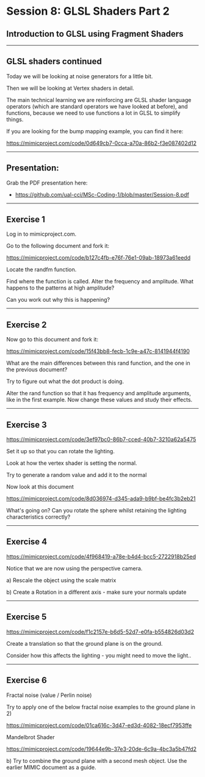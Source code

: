 # Session 8: GLSL Shaders Part 2

## Introduction to GLSL using Fragment Shaders

---
## GLSL shaders continued

Today we will be looking at noise generators for a little bit.

Then we will be looking at Vertex shaders in detail.

The main technical learning we are reinforcing are GLSL shader language operators (which are standard operators we have looked at before), and functions, because we need to use functions a lot in GLSL to simplify things.

If you are looking for the bump mapping example, you can find it here:

https://mimicproject.com/code/0d649cb7-0cca-a70a-86b2-f3e087402d12

---

## Presentation:

Grab the PDF presentation here:

- https://github.com/ual-cci/MSc-Coding-1/blob/master/Session-8.pdf

---

## Exercise 1

Log in to mimicproject.com.

Go to the following document and fork it:

https://mimicproject.com/code/b127c4fb-e76f-76e1-09ab-18973a61eedd

Locate the randfm function.

Find where the function is called. Alter the frequency and amplitude. What happens to the patterns at high amplitude?

Can you work out why this is happening?

---

## Exercise 2

Now go to this document and fork it:

https://mimicproject.com/code/15f43bb8-fecb-1c9e-a47c-8141944f4190

What are the main differences between this rand function, and the one in the previous document?

Try to figure out what the dot product is doing.

Alter the rand function so that it has frequency and amplitude arguments, like in the first example. Now change these values and study their effects.

---

## Exercise 3

https://mimicproject.com/code/3ef97bc0-86b7-cced-40b7-3210a62a5475

Set it up so that you can rotate the lighting.

Look at how the vertex shader is setting the normal.

Try to generate a random value and add it to the normal

Now look at this document

https://mimicproject.com/code/8d036974-d345-ada9-b9bf-be4fc3b2eb21

What's going on? Can you rotate the sphere whilst retaining the lighting characteristics correctly?

---

## Exercise 4

https://mimicproject.com/code/4f968419-a78e-b4d4-bcc5-2722918b25ed

Notice that we are now using the perspective camera.

a) Rescale the object using the scale matrix

b) Create a Rotation in a different axis - make sure your normals update

---

## Exercise 5

https://mimicproject.com/code/f1c2157e-b6d5-52d7-e0fa-b554826d03d2

Create a translation so that the ground plane is on the ground.

Consider how this affects the lighting - you might need to move the light..

---

## Exercise 6

Fractal noise (value / Perlin noise)

Try to apply one of the below fractal noise examples to the ground plane in 2)

https://mimicproject.com/code/01ca616c-3d47-ed3d-4082-18ecf7953ffe

Mandelbrot Shader

https://mimicproject.com/code/19644e9b-37e3-20de-6c9a-4bc3a5b47fd2

b) Try to combine the ground plane with a second mesh object. Use the earlier MIMIC document as a guide.
